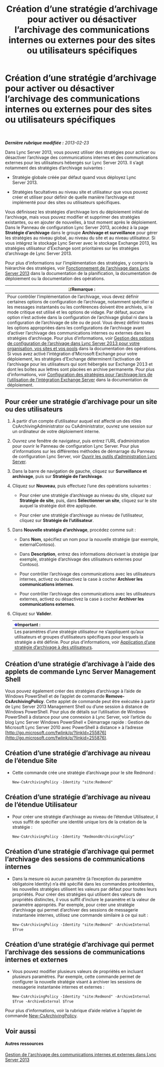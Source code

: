 ﻿---
title: Création d’une stratégie d’archivage pour activer ou désactiver l’archivage des communications internes ou externes pour des sites ou utilisateurs spécifiques
TOCTitle: Création d’une stratégie d’archivage pour activer ou désactiver l’archivage des communications internes ou externes pour des sites ou utilisateurs spécifiques
ms:assetid: 5864793a-ba72-470c-bb5b-9fb41e968896
ms:mtpsurl: https://technet.microsoft.com/fr-fr/library/Gg398385(v=OCS.15)
ms:contentKeyID: 49297246
ms.date: 05/20/2016
mtps_version: v=OCS.15
ms.translationtype: HT
---

# Création d’une stratégie d’archivage pour activer ou désactiver l’archivage des communications internes ou externes pour des sites ou utilisateurs spécifiques

 

_**Dernière rubrique modifiée :** 2013-02-23_

Dans Lync Server 2013, vous pouvez utiliser des stratégies pour activer ou désactiver l’archivage des communications internes et des communications externes pour les utilisateurs hébergés sur Lync Server 2013. Il s’agit notamment des stratégies d’archivage suivantes :

  - Stratégie globale créée par défaut quand vous déployez Lync Server 2013.

  - Stratégies facultatives au niveau site et utilisateur que vous pouvez créer et utiliser pour définir de quelle manière l’archivage est implémenté pour des sites ou utilisateurs spécifiques.

Vous définissez les stratégies d’archivage lors du déploiement initial de l’archivage, mais vous pouvez modifier et supprimer des stratégies existantes, ou en ajouter de nouvelles, à tout moment après le déploiement. Dans le Panneau de configuration Lync Server 2013, accédez à la page **Stratégie d’archivage** dans le groupe **Archivage et surveillance** pour gérer les stratégies au niveau global, au niveau du site et au niveau utilisateur. Si vous intégrez le stockage Lync Server avec le stockage Exchange 2013, les stratégies utilisateur d’Exchange sont prioritaires sur les stratégies d’archivage de Lync Server 2013.

Pour plus d’informations sur l’implémentation des stratégies, y compris la hiérarchie des stratégies, voir [Fonctionnement de l’archivage dans Lync Server 2013](lync-server-2013-how-archiving-works.md) dans la documentation de la planification, la documentation de déploiement ou la documentation des opérations.

<table>
<thead>
<tr class="header">
<th><img src="images/Gg398920.note(OCS.15).gif" title="note" alt="note" />Remarque :</th>
</tr>
</thead>
<tbody>
<tr class="odd">
<td>Pour contrôler l’implémentation de l’archivage, vous devez définir certaines options de configuration de l’archivage, notamment spécifier si les messages instantanés ou les conférences doivent être archivés, si le mode critique est utilisé et les options de vidage. Par défaut, aucune option n’est activée dans la configuration de l’archivage global ni dans la configuration de l’archivage de site ou de pool. Vous devez définir toutes les options appropriées dans les configurations de l’archivage avant d’activer l’archivage des communications internes ou externes dans les stratégies d’archivage. Pour plus d’informations, voir <a href="lync-server-2013-managing-archiving-configuration-options-for-your-organization-sites-and-pools.md">Gestion des options de configuration de l’archivage dans Lync Server 2013 pour votre organisation, vos sites et vos pools</a> dans la documentation des opérations.<br />
Si vous avez activé l’intégration d’Microsoft Exchange pour votre déploiement, les stratégies d’Exchange déterminent l’activation de l’archivage pour les utilisateurs qui sont hébergés sur Exchange 2013 et dont les boîtes aux lettres sont placées en archive permanente. Pour plus d’informations, voir <a href="lync-server-2013-setting-up-policies-for-archiving-when-using-exchange-server-integration.md">Configuration des stratégies pour l’archivage lors de l’utilisation de l’intégration Exchange Server</a> dans la documentation de déploiement.</td>
</tr>
</tbody>
</table>


## Pour créer une stratégie d’archivage pour un site ou des utilisateurs

1.  À partir d’un compte d’utilisateur auquel est affecté un des rôles CsArchivingAdministrator ou CsAdministrator, ouvrez une session sur un ordinateur de votre déploiement interne.

2.  Ouvrez une fenêtre de navigateur, puis entrez l’URL d’administration pour ouvrir le Panneau de configuration Lync Server. Pour plus d’informations sur les différentes méthodes de démarrage du Panneau de configuration Lync Server, voir [Ouvrir les outils d’administration Lync Server](lync-server-2013-open-lync-server-administrative-tools.md).

3.  Dans la barre de navigation de gauche, cliquez sur **Surveillance et archivage**, puis sur **Stratégie de l’archivage**.

4.  Cliquez sur **Nouveau**, puis effectuez l’une des opérations suivantes :
    
      - Pour créer une stratégie d’archivage au niveau du site, cliquez sur **Stratégie de site**, puis, dans **Sélectionner un site**, cliquez sur le site auquel la stratégie doit être appliquée.
    
      - Pour créer une stratégie d’archivage au niveau de l’utilisateur, cliquez sur **Stratégie de l’utilisateur**.

5.  Dans **Nouvelle stratégie d’archivage**, procédez comme suit :
    
      - Dans **Nom**, spécifiez un nom pour la nouvelle stratégie (par exemple, externalContoso).
    
      - Dans **Description**, entrez des informations décrivant la stratégie (par exemple, stratégie d’archivage des utilisateurs externes pour Contoso).
    
      - Pour contrôler l’archivage des communications avec les utilisateurs internes, activez ou désactivez la case à cocher **Archiver les communications internes**.
    
      - Pour contrôler l’archivage des communications avec les utilisateurs externes, activez ou désactivez la case à cocher **Archiver les communications externes**.

6.  Cliquez sur **Valider**.
    
    <table>
    <thead>
    <tr class="header">
    <th><img src="images/Gg425917.important(OCS.15).gif" title="important" alt="important" />Important :</th>
    </tr>
    </thead>
    <tbody>
    <tr class="odd">
    <td>Les paramètres d’une stratégie utilisateur ne s’appliquent qu’aux utilisateurs et groupes d’utilisateurs spécifiques pour lesquels la stratégie a été définie. Pour plus d’informations, voir <a href="lync-server-2013-applying-an-archiving-policy-to-users.md">Application d’une stratégie d’archivage à des utilisateurs</a>.</td>
    </tr>
    </tbody>
    </table>


## Création d’une stratégie d’archivage à l’aide des applets de commande Lync Server Management Shell

Vous pouvez également créer des stratégies d’archivage à l’aide de Windows PowerShell et de l’applet de commande **Remove-CsArchivingPolicy**. Cette applet de commande peut être exécutée à partir de Lync Server 2013 Management Shell ou d’une session à distance de Windows PowerShell. Pour plus de détails sur l’utilisation de Windows PowerShell à distance pour une connexion à Lync Server, voir l’article du blog Lync Server Windows PowerShell « Démarrage rapide : Gestion de Microsoft Lync Server 2010 avec PowerShell à distance » à l’adresse [http://go.microsoft.com/fwlink/p/?linkId=255876](http://go.microsoft.com/fwlink/p/?linkid=255876).

## Création d’une stratégie d’archivage au niveau de l’étendue Site

  - Cette commande crée une stratégie d’archivage pour le site Redmond :
    
        New-CsArchivingPolicy -Identity "site:Redmond"

## Création d’une stratégie d’archivage au niveau de l’étendue Utilisateur

  - Pour créer une stratégie d’archivage au niveau de l’étendue Utilisateur, il vous suffit de spécifier une identité unique lors de la création de la stratégie :
    
        New-CsArchivingPolicy -Identity "RedmondArchivingPolicy"

## Création d’une stratégie d’archivage qui permet l’archivage des sessions de communications internes

  - Dans la mesure où aucun paramètre (à l’exception du paramètre obligatoire Identity) n’a été spécifié dans les commandes précédentes, les nouvelles stratégies utilisent les valeurs par défaut pour toutes leurs propriétés. Pour créer des stratégies qui utilisent des valeurs de propriétés distinctes, il vous suffit d’inclure le paramètre et la valeur de paramètre appropriés. Par exemple, pour créer une stratégie d’archivage qui permet d’archiver des sessions de messagerie instantanée internes, utilisez une commande similaire à ce qui suit :
    
        New-CsArchivingPolicy -Identity "site:Redmond" -ArchiveInternal $True

## Création d’une stratégie d’archivage qui permet l’archivage des sessions de communications internes et externes

  - Vous pouvez modifier plusieurs valeurs de propriétés en incluant plusieurs paramètres. Par exemple, cette commande permet de configurer la nouvelle stratégie visant à archiver les sessions de messagerie instantanée internes et externes :
    
        New-CsArchivingPolicy -Identity "site:Redmond" -ArchiveInternal $True -ArchiveExternal $True

Pour plus d’informations, voir la rubrique d’aide relative à l’applet de commande [New-CsArchivingPolicy](new-csarchivingpolicy.md).

## Voir aussi

#### Autres ressources

[Gestion de l'archivage des communications internes et externes dans Lync Server 2013](lync-server-2013-managing-the-archiving-of-internal-and-external-communications.md)

